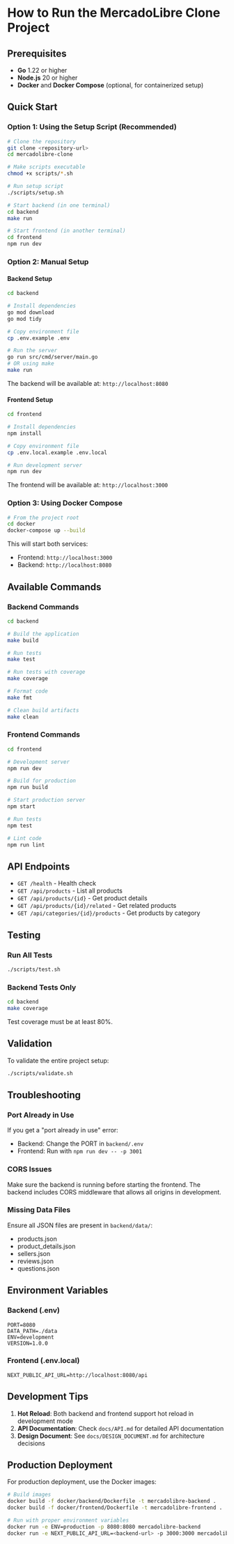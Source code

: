 # How to Run the MercadoLibre Clone Project

## Prerequisites

- **Go** 1.22 or higher
- **Node.js** 20 or higher
- **Docker** and **Docker Compose** (optional, for containerized setup)

## Quick Start

### Option 1: Using the Setup Script (Recommended)

```bash
# Clone the repository
git clone <repository-url>
cd mercadolibre-clone

# Make scripts executable
chmod +x scripts/*.sh

# Run setup script
./scripts/setup.sh

# Start backend (in one terminal)
cd backend
make run

# Start frontend (in another terminal)
cd frontend
npm run dev
```

### Option 2: Manual Setup

#### Backend Setup
```bash
cd backend

# Install dependencies
go mod download
go mod tidy

# Copy environment file
cp .env.example .env

# Run the server
go run src/cmd/server/main.go
# OR using make
make run
```

The backend will be available at: `http://localhost:8080`

#### Frontend Setup
```bash
cd frontend

# Install dependencies
npm install

# Copy environment file
cp .env.local.example .env.local

# Run development server
npm run dev
```

The frontend will be available at: `http://localhost:3000`

### Option 3: Using Docker Compose

```bash
# From the project root
cd docker
docker-compose up --build
```

This will start both services:
- Frontend: `http://localhost:3000`
- Backend: `http://localhost:8080`

## Available Commands

### Backend Commands
```bash
cd backend

# Build the application
make build

# Run tests
make test

# Run tests with coverage
make coverage

# Format code
make fmt

# Clean build artifacts
make clean
```

### Frontend Commands
```bash
cd frontend

# Development server
npm run dev

# Build for production
npm run build

# Start production server
npm start

# Run tests
npm test

# Lint code
npm run lint
```

## API Endpoints

- `GET /health` - Health check
- `GET /api/products` - List all products
- `GET /api/products/{id}` - Get product details
- `GET /api/products/{id}/related` - Get related products
- `GET /api/categories/{id}/products` - Get products by category

## Testing

### Run All Tests
```bash
./scripts/test.sh
```

### Backend Tests Only
```bash
cd backend
make coverage
```

Test coverage must be at least 80%.

## Validation

To validate the entire project setup:
```bash
./scripts/validate.sh
```

## Troubleshooting

### Port Already in Use
If you get a "port already in use" error:
- Backend: Change the PORT in `backend/.env`
- Frontend: Run with `npm run dev -- -p 3001`

### CORS Issues
Make sure the backend is running before starting the frontend. The backend includes CORS middleware that allows all origins in development.

### Missing Data Files
Ensure all JSON files are present in `backend/data/`:
- products.json
- product_details.json
- sellers.json
- reviews.json
- questions.json

## Environment Variables

### Backend (.env)
```
PORT=8080
DATA_PATH=./data
ENV=development
VERSION=1.0.0
```

### Frontend (.env.local)
```
NEXT_PUBLIC_API_URL=http://localhost:8080/api
```

## Development Tips

1. **Hot Reload**: Both backend and frontend support hot reload in development mode
2. **API Documentation**: Check `docs/API.md` for detailed API documentation
3. **Design Document**: See `docs/DESIGN_DOCUMENT.md` for architecture decisions

## Production Deployment

For production deployment, use the Docker images:

```bash
# Build images
docker build -f docker/backend/Dockerfile -t mercadolibre-backend .
docker build -f docker/frontend/Dockerfile -t mercadolibre-frontend .

# Run with proper environment variables
docker run -e ENV=production -p 8080:8080 mercadolibre-backend
docker run -e NEXT_PUBLIC_API_URL=<backend-url> -p 3000:3000 mercadolibre-frontend
```

